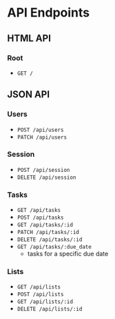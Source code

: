 # API Endpoints

## HTML API

### Root

- `GET /`

## JSON API

### Users

- `POST /api/users`
- `PATCH /api/users`

### Session

- `POST /api/session`
- `DELETE /api/session`

### Tasks

- `GET /api/tasks`
- `POST /api/tasks`
- `GET /api/tasks/:id`
- `PATCH /api/tasks/:id`
- `DELETE /api/tasks/:id`
- `GET /api/tasks/:due_date`
  + tasks for a specific due date

### Lists

- `GET /api/lists`
- `POST /api/lists`
- `GET /api/lists/:id`
- `DELETE /api/lists/:id`
